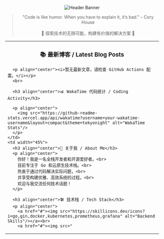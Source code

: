 <p align="center">
  <img src="https://raw.githubusercontent.com/liangjingkanji/liangjingkanji/master/img/banner-dashboard.png" alt="Header Banner"/>
</p>

<div align="center">
  <blockquote>
    "Code is like humor. When you have to explain it, it’s bad." – Cory House
    <br><br>
    🚀 探索技术的无限可能，构建有价值的解决方案 🚀
  </blockquote>
</div>

<table>
  <tr valign="top">
    <td width="55%">
      <h3 align="center">📚 最新博客 / Latest Blog Posts</h3>
      
      <p align="center"><i>暂无最新文章，请检查 GitHub Actions 配置。</i></p>
      <br>

      <h3 align="center">📊 WakaTime 代码统计 / Coding Activity</h3>
      
      <p align="center">
        <img src="https://github-readme-stats.vercel.app/api/wakatime?username=your-wakatime-username&layout=compact&theme=tokyonight" alt="WakaTime Stats"/>
      </p>
    </td>
    <td width="45%">
      <h3 align="center">👤 关于我 / About Me</h3>
      <p align="center">
        你好！我是一名全栈开发者和开源爱好者。<br>
        目前专注于 Go 和云原生技术栈。<br>
        热衷于通过代码解决实际问题，<br>
        并享受构建优雅、高效系统的过程。<br>
        欢迎与我交流任何技术话题！
      </p>

      <h3 align="center">🛠️ 技术栈 / Tech Stack</h3>
      <p align="center">
        <a href="#"><img src="https://skillicons.dev/icons?i=go,gin,docker,kubernetes,prometheus,grafana" alt="Backend Skills"/></a><br>
        <a href="#"><img src="
